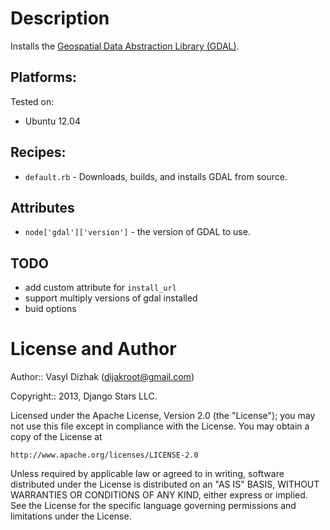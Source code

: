 # Description

Installs the [Geospatial Data Abstraction Library (GDAL)](http://www.gdal.org/).

## Platforms:

Tested on:

* Ubuntu 12.04

## Recipes:

* `default.rb` - Downloads, builds, and installs GDAL from source.

## Attributes

* `node['gdal']['version']` - the version of GDAL to use.


## TODO

* add custom attribute for `install_url`
* support multiply versions of gdal installed
* buid options

License and Author
==================

Author:: Vasyl Dizhak (<dijakroot@gmail.com>)

Copyright:: 2013, Django Stars LLC.

Licensed under the Apache License, Version 2.0 (the "License");
you may not use this file except in compliance with the License.
You may obtain a copy of the License at

    http://www.apache.org/licenses/LICENSE-2.0

Unless required by applicable law or agreed to in writing, software
distributed under the License is distributed on an "AS IS" BASIS,
WITHOUT WARRANTIES OR CONDITIONS OF ANY KIND, either express or implied.
See the License for the specific language governing permissions and
limitations under the License.


